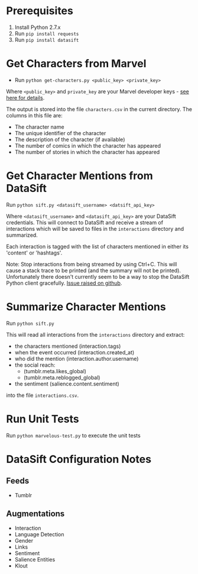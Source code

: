 # Prerequisites
1. Install Python 2.7.x
2. Run `pip install requests`
3. Run `pip install datasift`

# Get Characters from Marvel

* Run `python get-characters.py <public_key> <private_key>`

Where `<public_key>` and `private_key` are your Marvel developer keys -
  [see here for details](http://developer.marvel.com/signup).

The output is stored into the file `characters.csv` in the current directory.
The columns in this file are:

* The character name
* The unique identifier of the character
* The description of the character (if available)
* The number of comics in which the character has appeared
* The number of stories in which the character has appeared

# Get Character Mentions from DataSift

Run `python sift.py <datasift_username> <datsift_api_key>`

Where `<datasift_username>` and `<datasift_api_key>` are your DataSift
credentials. This will connect to DataSift and receive a stream of interactions
which will be saved to files in the `interactions` directory and summarized.

Each interaction is tagged with the list of characters mentioned in either its
'content' or 'hashtags'.

Note: Stop interactions from being streamed by using Ctrl+C. This will cause a
stack trace to be printed (and the summary will not be printed). Unfortunately
there doesn't currently seem to be a way to stop the DataSift Python client
gracefully. [Issue raised on github](https://github.com/datasift/datasift-python/issues/54).

# Summarize Character Mentions

Run `python sift.py`

This will read all interactions from the `interactions` directory and extract:

* the characters mentioned (interaction.tags)
* when the event occurred (interaction.created_at)
* who did the mention (interaction.author.username)
* the social reach:
  * (tumblr.meta.likes_global)
  * (tumblr.meta.reblogged_global)
* the sentiment (salience.content.sentiment)

into the file `interactions.csv`.

# Run Unit Tests
Run `python marvelous-test.py` to execute the unit tests

# DataSift Configuration Notes
## Feeds
* Tumblr

## Augmentations
* Interaction
* Language Detection
* Gender
* Links
* Sentiment
* Salience Entities
* Klout
